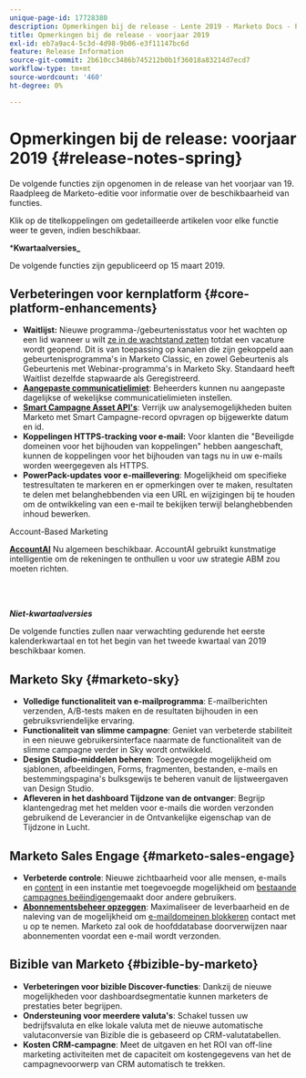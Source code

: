 ```yaml
---
unique-page-id: 17728380
description: Opmerkingen bij de release - Lente 2019 - Marketo Docs - Productdocumentatie
title: Opmerkingen bij de release - voorjaar 2019
exl-id: eb7a9ac4-5c3d-4d98-9b06-e3f11147bc6d
feature: Release Information
source-git-commit: 2b610cc3486b745212b0b1f36018a83214d7ecd7
workflow-type: tm+mt
source-wordcount: '460'
ht-degree: 0%

---
```


# Opmerkingen bij de release: voorjaar 2019 {#release-notes-spring}

De volgende functies zijn opgenomen in de release van het voorjaar van 19. Raadpleeg de Marketo-editie voor informatie over de beschikbaarheid van functies.

Klik op de titelkoppelingen om gedetailleerde artikelen voor elke functie weer te geven, indien beschikbaar.

***Kwartaalversies_**

De volgende functies zijn gepubliceerd op 15 maart 2019.

## Verbeteringen voor kernplatform {#core-platform-enhancements}

* **Waitlijst:** Nieuwe programma-/gebeurtenisstatus voor het wachten op een lid wanneer u wilt [ze in de wachtstand zetten](/help/marketo/product-docs/core-marketo-concepts/smart-campaigns/program-flow-actions/change-program-status.md) totdat een vacature wordt geopend. Dit is van toepassing op kanalen die zijn gekoppeld aan gebeurtenisprogramma&#39;s in Marketo Classic, en zowel Gebeurtenis als Gebeurtenis met Webinar-programma&#39;s in Marketo Sky. Standaard heeft Waitlist dezelfde stapwaarde als Geregistreerd.
* **[Aangepaste communicatielimiet](/help/marketo/product-docs/administration/email-setup/enable-communication-limits.md)**: Beheerders kunnen nu aangepaste dagelijkse of wekelijkse communicatielimieten instellen.
* **[Smart Campagne Asset API&#39;s](https://experienceleague.adobe.com/en/docs/marketo-developer/marketo/rest/assets/smart-campaigns)**: Verrijk uw analysemogelijkheden buiten Marketo met Smart Campagne-record opvragen op bijgewerkte datum en id.
* **Koppelingen HTTPS-tracking voor e-mail:** Voor klanten die &quot;Beveiligde domeinen voor het bijhouden van koppelingen&quot; hebben aangeschaft, kunnen de koppelingen voor het bijhouden van tags nu in uw e-mails worden weergegeven als HTTPS.
* **PowerPack-updates voor e-maillevering**: Mogelijkheid om specifieke testresultaten te markeren en er opmerkingen over te maken, resultaten te delen met belanghebbenden via een URL en wijzigingen bij te houden om de ontwikkeling van een e-mail te bekijken terwijl belanghebbenden inhoud bewerken.

Account-Based Marketing

**[AccountAI](/help/marketo/product-docs/target-account-management/account-profiling/account-profiling-ranking-and-tuning.md)** Nu algemeen beschikbaar. AccountAI gebruikt kunstmatige intelligentie om de rekeningen te onthullen u voor uw strategie ABM zou moeten richten.

<br> 

**_Niet-kwartaalversies_**

De volgende functies zullen naar verwachting gedurende het eerste kalenderkwartaal en tot het begin van het tweede kwartaal van 2019 beschikbaar komen.

## Marketo Sky {#marketo-sky}

* **Volledige functionaliteit van e-mailprogramma**: E-mailberichten verzenden, A/B-tests maken en de resultaten bijhouden in een gebruiksvriendelijke ervaring.
* **Functionaliteit van slimme campagne**: Geniet van verbeterde stabiliteit in een nieuwe gebruikersinterface naarmate de functionaliteit van de slimme campagne verder in Sky wordt ontwikkeld.
* **Design Studio-middelen beheren**: Toegevoegde mogelijkheid om sjablonen, afbeeldingen, Forms, fragmenten, bestanden, e-mails en bestemmingspagina&#39;s bulksgewijs te beheren vanuit de lijstweergaven van Design Studio.
* **Afleveren in het dashboard Tijdzone van de ontvanger**: Begrijp klantengedrag met het melden voor e-mails die worden verzonden gebruikend de Leverancier in de Ontvankelijke eigenschap van de Tijdzone in Lucht.

## Marketo Sales Engage {#marketo-sales-engage}

* **Verbeterde controle**: Nieuwe zichtbaarheid voor alle mensen, e-mails en [content](/help/marketo/product-docs/marketo-sales-connect/templates/view-template-list-as-another-user.md) in een instantie met toegevoegde mogelijkheid om [bestaande campagnes beëindigen](/help/marketo/product-docs/marketo-sales-connect/campaigns/view-campaigns-list-as-another-user.md)gemaakt door andere gebruikers.
* **[Abonnementsbeheer opzeggen](/help/marketo/product-docs/marketo-sales-connect/email/unsubscribes/marketo-unsubscribe-check.md)**: Maximaliseer de leverbaarheid en de naleving van de mogelijkheid om [e-maildomeinen blokkeren](/help/marketo/product-docs/marketo-sales-connect/admin/blocked-domains.md) contact met u op te nemen. Marketo zal ook de hoofddatabase doorverwijzen naar abonnementen voordat een e-mail wordt verzonden.

## Bizible van Marketo {#bizible-by-marketo}

* **Verbeteringen voor bizible Discover-functies**: Dankzij de nieuwe mogelijkheden voor dashboardsegmentatie kunnen marketers de prestaties beter begrijpen.
* **Ondersteuning voor meerdere valuta&#39;s**: Schakel tussen uw bedrijfsvaluta en elke lokale valuta met de nieuwe automatische valutaconversie van Bizible die is gebaseerd op CRM-valutatabellen.
* **Kosten CRM-campagne**: Meet de uitgaven en het ROI van off-line marketing activiteiten met de capaciteit om kostengegevens van het de campagnevoorwerp van CRM automatisch te trekken.
